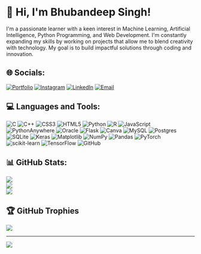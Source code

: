 # 👋 Hi, I'm Bhubandeep Singh!

I'm a passionate learner with a keen interest in Machine Learning, Artificial Intelligence, Python Programming, and Web Development. I'm constantly expanding my skills by working on projects that allow me to blend creativity with technology. My goal is to build impactful solutions through coding and innovation.

## 🌐 Socials:
[![Portfolio](https://img.shields.io/badge/-Portfolio-000000?style=for-the-badge&logo=google-chrome&logoColor=white)](https://my-portfolio-98lq.onrender.com/) 
[![Instagram](https://img.shields.io/badge/-Instagram-E4405F?style=for-the-badge&logo=instagram&logoColor=white)](https://www.instagram.com/bhuvnn_007/)
[![LinkedIn](https://img.shields.io/badge/-LinkedIn-0A66C2?style=for-the-badge&logo=linkedin&logoColor=white)](https://www.linkedin.com/in/bhubandeep-singh-o07)
[![Email](https://img.shields.io/badge/-Email-D14836?style=for-the-badge&logo=gmail&logoColor=white)](mailto:bhuvnnn@gmail.com)




## 💻 Languages and Tools:
![C](https://img.shields.io/badge/c-%2300599C.svg?style=for-the-badge&logo=c&logoColor=white) ![C++](https://img.shields.io/badge/c++-%2300599C.svg?style=for-the-badge&logo=c%2B%2B&logoColor=white) ![CSS3](https://img.shields.io/badge/css3-%231572B6.svg?style=for-the-badge&logo=css3&logoColor=white) ![HTML5](https://img.shields.io/badge/html5-%23E34F26.svg?style=for-the-badge&logo=html5&logoColor=white) ![Python](https://img.shields.io/badge/python-3670A0?style=for-the-badge&logo=python&logoColor=ffdd54) ![R](https://img.shields.io/badge/r-%23276DC3.svg?style=for-the-badge&logo=r&logoColor=white) ![JavaScript](https://img.shields.io/badge/javascript-%23323330.svg?style=for-the-badge&logo=javascript&logoColor=%23F7DF1E) ![PythonAnywhere](https://img.shields.io/badge/pythonanywhere-%232F9FD7.svg?style=for-the-badge&logo=pythonanywhere&logoColor=151515) ![Oracle](https://img.shields.io/badge/Oracle-F80000?style=for-the-badge&logo=oracle&logoColor=white) ![Flask](https://img.shields.io/badge/flask-%23000.svg?style=for-the-badge&logo=flask&logoColor=white) ![Canva](https://img.shields.io/badge/Canva-%2300C4CC.svg?style=for-the-badge&logo=Canva&logoColor=white) ![MySQL](https://img.shields.io/badge/mysql-4479A1.svg?style=for-the-badge&logo=mysql&logoColor=white) ![Postgres](https://img.shields.io/badge/postgres-%23316192.svg?style=for-the-badge&logo=postgresql&logoColor=white) ![SQLite](https://img.shields.io/badge/sqlite-%2307405e.svg?style=for-the-badge&logo=sqlite&logoColor=white) ![Keras](https://img.shields.io/badge/Keras-%23D00000.svg?style=for-the-badge&logo=Keras&logoColor=white) ![Matplotlib](https://img.shields.io/badge/Matplotlib-%23ffffff.svg?style=for-the-badge&logo=Matplotlib&logoColor=black) ![NumPy](https://img.shields.io/badge/numpy-%23013243.svg?style=for-the-badge&logo=numpy&logoColor=white) ![Pandas](https://img.shields.io/badge/pandas-%23150458.svg?style=for-the-badge&logo=pandas&logoColor=white) ![PyTorch](https://img.shields.io/badge/PyTorch-%23EE4C2C.svg?style=for-the-badge&logo=PyTorch&logoColor=white) ![scikit-learn](https://img.shields.io/badge/scikit--learn-%23F7931E.svg?style=for-the-badge&logo=scikit-learn&logoColor=white) ![TensorFlow](https://img.shields.io/badge/TensorFlow-%23FF6F00.svg?style=for-the-badge&logo=TensorFlow&logoColor=white) ![GitHub](https://img.shields.io/badge/github-%23121011.svg?style=for-the-badge&logo=github&logoColor=white)

## 📊 GitHub Stats:
![](https://github-readme-stats.vercel.app/api?username=bhuvnn&theme=dark&hide_border=false&include_all_commits=false&count_private=false)<br/>
![](https://github-readme-streak-stats.herokuapp.com/?user=bhuvnn&theme=dark&hide_border=false)<br/>
![](https://github-readme-stats.vercel.app/api/top-langs/?username=bhuvnn&theme=dark&hide_border=false&include_all_commits=false&count_private=false&layout=compact)

## 🏆 GitHub Trophies
![](https://github-profile-trophy.vercel.app/?username=bhuvnn&theme=radical&no-frame=false&no-bg=false&margin-w=4)

---
[![](https://visitcount.itsvg.in/api?id=bhuvnn&icon=9&color=1)](https://visitcount.itsvg.in)

<!-- Proudly created with GPRM ( https://gprm.itsvg.in ) -->
